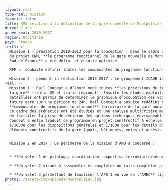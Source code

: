 ```yaml
---
layout: real
type-real: mission
favoris: false
title: AMO relative à la définition de la gare nouvelle de Montpellier Sud de France
duree: 7 ans
annee_real: 2010-2017
region: Occitanie
pays: France
text1: >-
  Mission 1 - prestation 2010-2013 pour la conception : Dans le cadre des études
  du projet CNM, **le programme fonctionnel de la gare nouvelle de Montpellier
  Sud de France** a été défini et ensuite optimisé. 

  RFF a  souhaité définir toutes les composantes du programme fonctionnel ferroviaire de la gare à partir des études de trafic et des études exploitation permettant de définir le nombre de trains passant et avec arrêt par période de 24h. Ensuite les dispositions détaillées du projet et le projet constructif de la gare ont été développés en vue de son adjudication dans le cadre d’un processus PPP. 

  Mission 2 - pendant la réalisation 2013-2017 : Le groupement ICADE intégrant ICADE Promotion (Mandataire), a été désigné par SNCF RESEAU comme titulaire pressenti pour le contrat de partenariat relatif au projet de gare nouvelle Montpellier-Sud de France. ICADE a sollicité Rail Concept dans le cadre d’un **besoin en accompagnement technique et d’expertise pour les sujets sécurité**. ICADE a souhaité compléter cette mission par l’élaboration des dossiers de remontées de preuves du RD-I gare
real: >-
  Mission 1 : Rail Concept a d’abord mené toutes **les prévisions de trafic de
  la gare** (trafic GV et trafic régional). Ensuite les études exploitation
  détaillées ont permis de déterminer le graphique d’occupation des voies de la
  future gare sur une période de 24h. Rail Concept a ensuite redéfini toutes les
  **composantes du programme fonctionnel** ferroviaire de la gare nouvelle. Dans
  ce cadre des scénarios ont été étudiés et une analyse multicritère menée afin
  de faciliter la prise de décision des options techniques envisageables. Rail
  Concept a enfin traduit ce programme en projet constructif à échelle 1/2000ème
  1/1000e pour les dispositions générales et 1/100e pour les détails des
  éléments constructifs de la gare (quais, bâtiments, voies et accès).  


  Mission 2 en 2017 : Le périmètre de la mission d’AMO a concerné :


  * **Un volet 1 de pilotage, coordination, expertise ferroviaire/sécurité et contrôle du processus** pour le compte d’ICADE, permettant d’accompagner techniquement ICADE sur les questions sécurité en cours.  Ce volet incluait les réunions avec les partenaires d’ICADE (SNCF Réseau, Oc Via Construction et groupement Fondeville) et en particulier les réunions ISIP avec la préparation des réponses aux questions de l’EPSF.

  * **Un volet 2 visant à rassembler et compléter ou faire compléter par les partenaires ISIP les remontées de preuves** pour les exigences de sécurité aux interfaces tant vis-à-vis des audits CERTIFER que du dossier de sécurité ligne pour l’EPSF. La présente prestation pilotait la production de documents de remontées de preuves avec l’établissement des bordereaux et des P.V. de remise des livrables fournis par ICADE à Oc’Via après une première validation par Rail Concept

  * **Un volet 3 permettant de finaliser l’APR I en vue de l’AMEC** ligne en fonction du planning de mise en service (mise en exploitation de la ligne le 5 octobre 2017).
photo1: /assets/img/uploads/montpeliier.jpg
---
```

